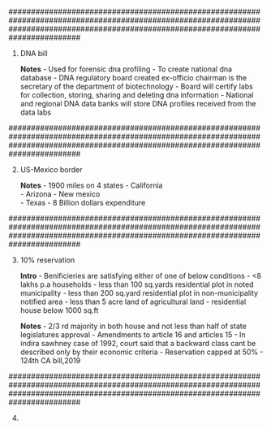 ########################################################################################################################################################################################

1. DNA bill
	
	**Notes**
		- Used for forensic dna profiling
		- To create national dna database
		- DNA regulatory board created ex-officio chairman is the secretary of the department of biotechnology
		- Board will certify labs for collection, storing, sharing and deleting dna information
		- National and regional DNA data banks will store DNA profiles received from the data labs
		

########################################################################################################################################################################################

2. US-Mexico border
		
	**Notes**
		- 1900 miles on 4 states
			- California			
			- Arizona
			- New mexico	
			- Texas
		- 8 Billion dollars expenditure
		

########################################################################################################################################################################################

3. 10% reservation 
		
	**Intro**
		- Benificieries are satisfying either of one of below conditions
			- <8 lakhs p.a households
			- less than 100 sq.yards residential plot in noted municipality
			- less than 200 sq.yard residential plot in non-municipality notified area
			- less than 5 acre land of agricultural land
			- residential house below 1000 sq.ft

	**Notes**
		- 2/3 rd majority in both house and not less than half of state legislatures approval
		- Amendments to article 16 and articles 15
		- In indira sawhney case of 1992, court said that a backward class cant be described only by their economic criteria
		- Reservation capped at 50%	
		- 124th CA bill,2019

########################################################################################################################################################################################

4. 


